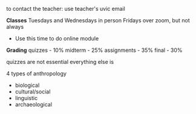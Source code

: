 to contact the teacher: use teacher's uvic email

**Classes**
Tuesdays and Wednesdays in person
Fridays over zoom, but not always
- Use this time to do online module

**Grading**
quizzes - 10%
midterm - 25%
assignments - 35%
final - 30%

quizzes are not essential
everything else is

4 types of anthropology
- biological
- cultural/social
- linguistic
- archaeological